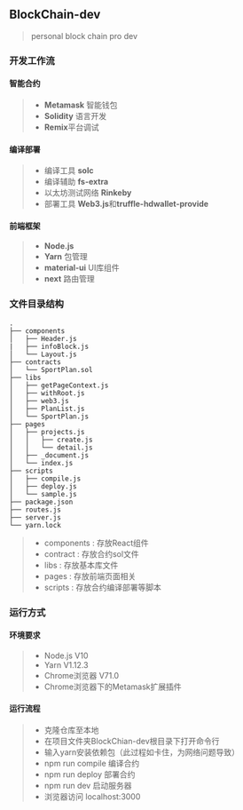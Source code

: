 ## BlockChain-dev
> personal block chain pro dev

### 开发工作流

#### 智能合约
>- **Metamask** 智能钱包
>- **Solidity** 语言开发
>- **Remix**平台调试

#### 编译部署
>- 编译工具  **solc**
>- 编译辅助 **fs-extra** 
>- 以太坊测试网络 **Rinkeby**
>- 部署工具 **Web3.js**和**truffle-hdwallet-provide**

#### 前端框架
>- **Node.js**
>- **Yarn** 包管理
>- **material-ui** UI库组件
>- **next** 路由管理

### 文件目录结构
```
.
├── components
│   ├── Header.js
|   ├── infoBlock.js
│   └── Layout.js
├── contracts
│   └── SportPlan.sol
├── libs
│   ├── getPageContext.js
│   ├── withRoot.js
│   ├── web3.js
│   ├── PlanList.js
│   └── SportPlan.js
├── pages
│   ├── projects.js
│   │   ├── create.js
│   │   └── detail.js
│   ├── _document.js
│   └── index.js
├── scripts
│   ├── compile.js
│   ├── deploy.js
│   └── sample.js
├── package.json
├── routes.js
├── server.js
└── yarn.lock
```
>- components : 存放React组件
>- contract : 存放合约sol文件
>- libs : 存放基本库文件
>- pages : 存放前端页面相关
>- scripts : 存放合约编译部署等脚本

### 运行方式
#### 环境要求
>- Node.js V10
>- Yarn V1.12.3
>- Chrome浏览器 V71.0
>- Chrome浏览器下的Metamask扩展插件
#### 运行流程
>- 克隆仓库至本地
>- 在项目文件夹BlockChian-dev根目录下打开命令行
>- 输入yarn安装依赖包（此过程如卡住，为网络问题导致）
>- npm run compile 编译合约
>- npm run deploy 部署合约
>- npm run dev 启动服务器
>- 浏览器访问 localhost:3000

